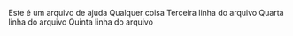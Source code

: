Este é um arquivo de ajuda
Qualquer coisa
Terceira linha do arquivo
Quarta linha do arquivo
Quinta linha do arquivo